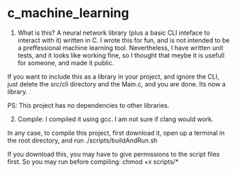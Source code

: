 # c_machine_learning

1. What is this?
A neural network library (plus a basic CLI inteface to interact with it) written in C.
I wrote this for fun, and is not intended to be a preffessional machine learning tool.
Nevertheless, I have written unit tests, and it looks like working fine, so I thought that meybe it is usefull for someone, and made it public.

If you want to include this as a library in your project, and ignore the CLI, just delete the src/cli directory and the Main.c, and you are done.
Its now a library.

PS: This project has no dependencies to other libraries.



2. Compile:
I compiled it using gcc. I am not sure if clang would work.

In any case, to compile this project, first download it, open up a terminal in the root directory, and run
./scripts/buildAndRun.sh

If you download this, you may have to give permissions to the script files first. So you may run before compiling:
chmod +x scripts/*
